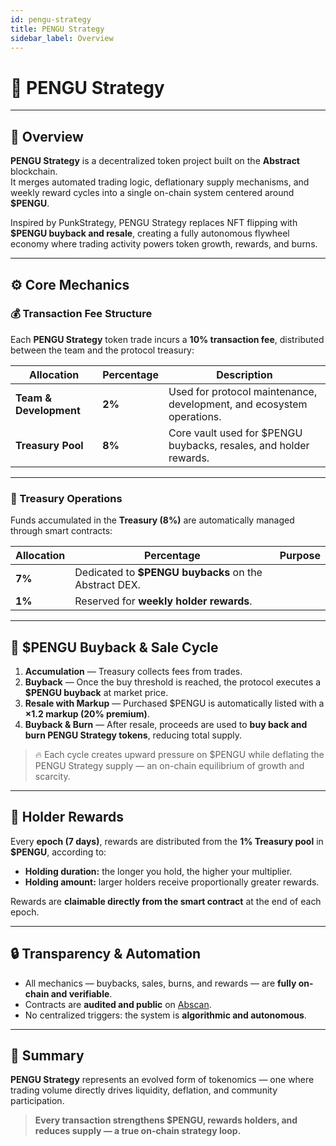 ```yaml
---
id: pengu-strategy
title: PENGU Strategy
sidebar_label: Overview
---
```


# 🐧 PENGU Strategy

---

## 🔷 Overview

**PENGU Strategy** is a decentralized token project built on the **Abstract** blockchain.  
It merges automated trading logic, deflationary supply mechanisms, and weekly reward cycles into a single on-chain system centered around **$PENGU**.

Inspired by PunkStrategy, PENGU Strategy replaces NFT flipping with **$PENGU buyback and resale**, creating a fully autonomous flywheel economy where trading activity powers token growth, rewards, and burns.

---

## ⚙️ Core Mechanics

### 💰 Transaction Fee Structure

Each **PENGU Strategy** token trade incurs a **10% transaction fee**, distributed between the team and the protocol treasury:

| Allocation | Percentage | Description |
|-------------|-------------|--------------|
| **Team & Development** | **2%** | Used for protocol maintenance, development, and ecosystem operations. |
| **Treasury Pool** | **8%** | Core vault used for $PENGU buybacks, resales, and holder rewards. |

---

### 🏦 Treasury Operations

Funds accumulated in the **Treasury (8%)** are automatically managed through smart contracts:

| Allocation | Percentage | Purpose |
|-------------|-------------|----------|
| **7%** | Dedicated to **$PENGU buybacks** on the Abstract DEX. |
| **1%** | Reserved for **weekly holder rewards**. |

---

## 🔁 $PENGU Buyback & Sale Cycle

1. **Accumulation** — Treasury collects fees from trades.  
2. **Buyback** — Once the buy threshold is reached, the protocol executes a **$PENGU buyback** at market price.  
3. **Resale with Markup** — Purchased $PENGU is automatically listed with a **×1.2 markup (20% premium)**.  
4. **Buyback & Burn** — After resale, proceeds are used to **buy back and burn PENGU Strategy tokens**, reducing total supply.

> 🔥 Each cycle creates upward pressure on $PENGU while deflating the PENGU Strategy supply — an on-chain equilibrium of growth and scarcity.

---

## 🎁 Holder Rewards

Every **epoch (7 days)**, rewards are distributed from the **1% Treasury pool** in **$PENGU**, according to:

- **Holding duration:** the longer you hold, the higher your multiplier.  
- **Holding amount:** larger holders receive proportionally greater rewards.

Rewards are **claimable directly from the smart contract** at the end of each epoch.

---

## 🔒 Transparency & Automation

- All mechanics — buybacks, sales, burns, and rewards — are **fully on-chain and verifiable**.  
- Contracts are **audited and public** on [Abscan](https://abscan.org).  
- No centralized triggers: the system is **algorithmic and autonomous**.

---

## 🧱 Summary

**PENGU Strategy** represents an evolved form of tokenomics — one where trading volume directly drives liquidity, deflation, and community participation.

> **Every transaction strengthens $PENGU, rewards holders, and reduces supply — a true on-chain strategy loop.**
